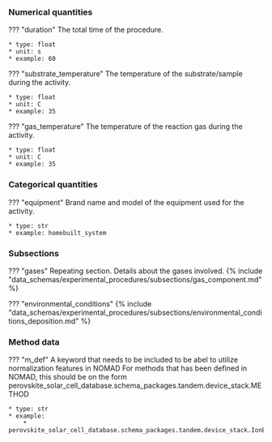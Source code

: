 ### Numerical quantities
??? "duration"
    The total time of the procedure. 

    * type: float
    * unit: s
    * example: 60

??? "substrate_temperature"
    The temperature of the substrate/sample during the activity. 

    * type: float
    * unit: C
    * example: 35    

??? "gas_temperature"
    The temperature of the reaction gas during the activity. 

    * type: float
    * unit: C
    * example: 35 

### Categorical quantities
??? "equipment"
    Brand name and model of the equipment used for the activity.

    * type: str
    * example: homebuilt_system

### Subsections
??? "gases"
    Repeating section. Details about the gases involved.
    {% include "data_schemas/experimental_procedures/subsections/gas_component.md" %} 

??? "environmental_conditions"
    {% include "data_schemas/experimental_procedures/subsections/environmental_conditions_deposition.md" %}      

### Method data
??? "m_def"
    A keyword that needs to be included to be abel to utilize normalization features in NOMAD
    For methods that has been defined in NOMAD, this should be on the form
    perovskite_solar_cell_database.schema_packages.tandem.device_stack.METHOD

    * type: str
    * example: 
        * perovskite_solar_cell_database.schema_packages.tandem.device_stack.IonExchangeByGasDiffusion        